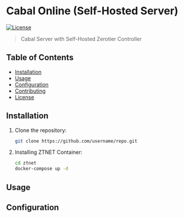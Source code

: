 # Cabal Online (Self-Hosted Server)

[![License](https://img.shields.io/badge/license-MIT-blue.svg)](https://opensource.org/licenses/MIT)

> Cabal Server with Self-Hosted Zerotier Controller

## Table of Contents

- [Installation](#installation)
- [Usage](#usage)
- [Configuration](#configuration)
- [Contributing](#contributing)
- [License](#license)

## Installation

1. Clone the repository:

   ```bash
   git clone https://github.com/username/repo.git
2. Installing ZTNET Container:

   ```bash
   cd ztnet
   docker-compose up -d

## Usage
## Configuration
